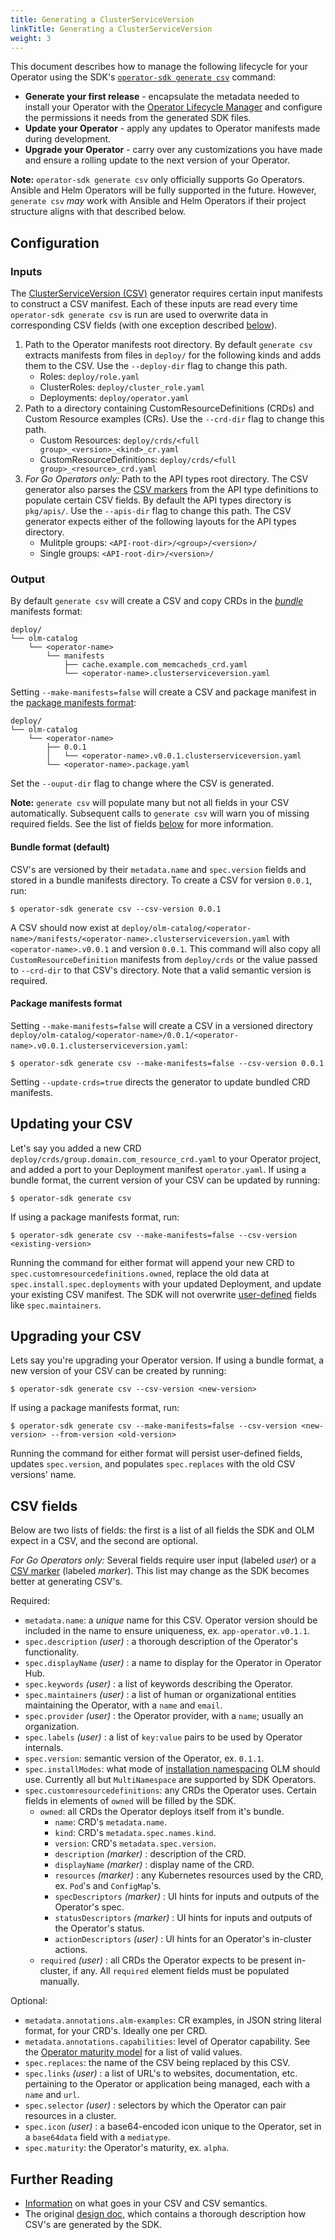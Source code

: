 ```yaml
---
title: Generating a ClusterServiceVersion
linkTitle: Generating a ClusterServiceVersion
weight: 3
---
```


This document describes how to manage the following lifecycle for your Operator using the SDK's [`operator-sdk generate csv`][generate-csv-cli] command:

- **Generate your first release** - encapsulate the metadata needed to install your Operator with the [Operator Lifecycle Manager][olm] and configure the permissions it needs from the generated SDK files.
- **Update your Operator** - apply any updates to Operator manifests made during development.
- **Upgrade your Operator** - carry over any customizations you have made and ensure a rolling update to the next version of your Operator.

**Note:** `operator-sdk generate csv` only officially supports Go Operators. Ansible and Helm Operators will be fully supported in the future. However, `generate csv` _may_ work with Ansible and Helm Operators if their project structure aligns with that described below.

## Configuration

### Inputs

The [ClusterServiceVersion (CSV)][doc-csv] generator requires certain input
manifests to construct a CSV manifest. Each of these inputs are read every time
`operator-sdk generate csv` is run are used to overwrite data in corresponding
CSV fields (with one exception described [below](#csv-fields)).

1. Path to the Operator manifests root directory. By default `generate csv`
extracts manifests from files in `deploy/` for the following kinds and adds
them to the CSV. Use the `--deploy-dir` flag to change this path.
    * Roles: `deploy/role.yaml`
    * ClusterRoles: `deploy/cluster_role.yaml`
    * Deployments: `deploy/operator.yaml`
1. Path to a directory containing CustomResourceDefinitions (CRDs) and Custom Resource examples (CRs).
Use the `--crd-dir` flag to change this path.
    * Custom Resources: `deploy/crds/<full group>_<version>_<kind>_cr.yaml`
    * CustomResourceDefinitions: `deploy/crds/<full group>_<resource>_crd.yaml`
1. _For Go Operators only:_ Path to the API types root directory. The CSV generator
also parses the [CSV markers][csv-markers] from the API type definitions
to populate certain CSV fields. By default the API types directory is `pkg/apis/`.
Use the `--apis-dir` flag to change this path. The CSV generator expects either
of the following layouts for the API types directory.
    * Mulitple groups: `<API-root-dir>/<group>/<version>/`
    * Single groups: `<API-root-dir>/<version>/`

### Output

By default `generate csv` will create a CSV and copy CRDs in the [*bundle*][doc-bundle]
manifests format:

```
deploy/
└── olm-catalog
    └── <operator-name>
        └── manifests
            ├── cache.example.com_memcacheds_crd.yaml
            └── <operator-name>.clusterserviceversion.yaml
```

Setting `--make-manifests=false` will create a CSV and package manifest in the
[package manifests format](#package-manifests-format):

```
deploy/
└── olm-catalog
    └── <operator-name>
        ├── 0.0.1
        │   └── <operator-name>.v0.0.1.clusterserviceversion.yaml
        └── <operator-name>.package.yaml
```

Set the `--ouput-dir` flag to change where the CSV is generated.

**Note:** `generate csv` will populate many but not all fields in your CSV
automatically. Subsequent calls to `generate csv` will warn you of missing
required fields. See the list of fields [below](#csv-fields) for more information.

#### Bundle format (default)

CSV's are versioned by their `metadata.name` and `spec.version` fields and stored
in a bundle manifests directory. To create a CSV for version `0.0.1`, run:

```console
$ operator-sdk generate csv --csv-version 0.0.1
```

A CSV should now exist at `deploy/olm-catalog/<operator-name>/manifests/<operator-name>.clusterserviceversion.yaml`
with `<operator-name>.v0.0.1` and version `0.0.1`. This command will also copy all `CustomResourceDefinition`
manifests from `deploy/crds` or the value passed to `--crd-dir` to that CSV's directory.
Note that a valid semantic version is required.

#### Package manifests format

Setting `--make-manifests=false` will create a CSV in a versioned directory
`deploy/olm-catalog/<operator-name>/0.0.1/<operator-name>.v0.0.1.clusterserviceversion.yaml`:

```console
$ operator-sdk generate csv --make-manifests=false --csv-version 0.0.1
```

Setting `--update-crds=true` directs the generator to update bundled CRD manifests.

## Updating your CSV

Let's say you added a new CRD `deploy/crds/group.domain.com_resource_crd.yaml`
to your Operator project, and added a port to your Deployment manifest `operator.yaml`.
If using a bundle format, the current version of your CSV can be updated by running:

```console
$ operator-sdk generate csv
```

If using a package manifests format, run:

```console
$ operator-sdk generate csv --make-manifests=false --csv-version <existing-version>
```

Running the command for either format will append your new CRD to `spec.customresourcedefinitions.owned`,
replace the old data at `spec.install.spec.deployments` with your updated Deployment,
and update your existing CSV manifest. The SDK will not overwrite [user-defined](#csv-fields)
fields like `spec.maintainers`.

## Upgrading your CSV

Lets say you're upgrading your Operator version. If using a bundle format,
a new version of your CSV can be created by running:

```console
$ operator-sdk generate csv --csv-version <new-version>
```

If using a package manifests format, run:

```console
$ operator-sdk generate csv --make-manifests=false --csv-version <new-version> --from-version <old-version>
```

Running the command for either format will persist user-defined fields,
updates `spec.version`, and populates `spec.replaces` with the old CSV versions' name.

## CSV fields

Below are two lists of fields: the first is a list of all fields the SDK and OLM expect in a CSV, and the second are optional.

_For Go Operators only:_ Several fields require user input (labeled _user_) or a [CSV marker][csv-markers] (labeled _marker_). This list may change as the SDK becomes better at generating CSV's.

Required:

* `metadata.name`: a *unique* name for this CSV. Operator version should be included in the name to ensure uniqueness, ex. `app-operator.v0.1.1`.
* `spec.description` _(user)_ : a thorough description of the Operator's functionality.
* `spec.displayName` _(user)_ : a name to display for the Operator in Operator Hub.
* `spec.keywords` _(user)_ : a list of keywords describing the Operator.
* `spec.maintainers` _(user)_ : a list of human or organizational entities maintaining the Operator, with a `name` and `email`.
* `spec.provider` _(user)_ : the Operator provider, with a `name`; usually an organization.
* `spec.labels` _(user)_ : a list of `key:value` pairs to be used by Operator internals.
* `spec.version`: semantic version of the Operator, ex. `0.1.1`.
* `spec.installModes`: what mode of [installation namespacing][install-modes] OLM should use. Currently all but `MultiNamespace` are supported by SDK Operators.
* `spec.customresourcedefinitions`: any CRDs the Operator uses. Certain fields in elements of `owned` will be filled by the SDK.
    * `owned`: all CRDs the Operator deploys itself from it's bundle.
        * `name`: CRD's `metadata.name`.
        * `kind`: CRD's `metadata.spec.names.kind`.
        * `version`: CRD's `metadata.spec.version`.
        * `description` _(marker)_ : description of the CRD.
        * `displayName` _(marker)_ : display name of the CRD.
        * `resources` _(marker)_ : any Kubernetes resources used by the CRD, ex. `Pod`'s and `ConfigMap`'s.
        * `specDescriptors` _(marker)_ : UI hints for inputs and outputs of the Operator's spec.
        * `statusDescriptors` _(marker)_ : UI hints for inputs and outputs of the Operator's status.
        * `actionDescriptors` _(user)_ : UI hints for an Operator's in-cluster actions.
    * `required` _(user)_ : all CRDs the Operator expects to be present in-cluster, if any. All `required` element fields must be populated manually.

Optional:

* `metadata.annotations.alm-examples`: CR examples, in JSON string literal format, for your CRD's. Ideally one per CRD.
* `metadata.annotations.capabilities`: level of Operator capability. See the [Operator maturity model][olm-capabilities] for a list of valid values.
* `spec.replaces`: the name of the CSV being replaced by this CSV.
* `spec.links` _(user)_ : a list of URL's to websites, documentation, etc. pertaining to the Operator or application being managed, each with a `name` and `url`.
* `spec.selector` _(user)_ : selectors by which the Operator can pair resources in a cluster.
* `spec.icon` _(user)_ : a base64-encoded icon unique to the Operator, set in a `base64data` field with a `mediatype`.
* `spec.maturity`: the Operator's maturity, ex. `alpha`.

## Further Reading

* [Information][doc-csv] on what goes in your CSV and CSV semantics.
* The original [design doc][doc-csv-design], which contains a thorough description how CSV's are generated by the SDK.

[doc-csv]:https://github.com/operator-framework/operator-lifecycle-manager/blob/4197455/Documentation/design/building-your-csv.md
[olm]:https://github.com/operator-framework/operator-lifecycle-manager
[generate-csv-cli]:/docs/cli/operator-sdk_generate_csv
[doc-csv-design]:https://github.com/operator-framework/operator-sdk/blob/master/design/milestone-0.2.0/csv-generation.md
[doc-bundle]:https://github.com/operator-framework/operator-registry/blob/6893d19/README.md#manifest-format
[install-modes]:https://github.com/operator-framework/operator-lifecycle-manager/blob/4197455/Documentation/design/building-your-csv.md#operator-metadata
[olm-capabilities]:/docs/operator-capabilities/
[csv-markers]:/docs/golang/references/markers
